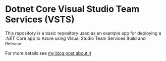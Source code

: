 # Dotnet Core Visual Studio Team Services (VSTS)

This repository is a basic repository used as an example app for deploying a .NET Core app to
Azure using Visual Studio Team Services Build and Release.

For more details see [my blog post about it]()